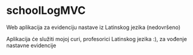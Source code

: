 # schoolLogMVC
Web aplikacija za evidenciju nastave iz Latinskog jezika (nedovršeno)

Aplikacija će služiti mojoj curi, profesorici Latinskog jezika :), za vođenje nastavne evidencije
